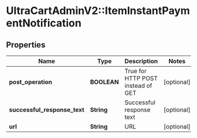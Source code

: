 # UltraCartAdminV2::ItemInstantPaymentNotification

## Properties
Name | Type | Description | Notes
------------ | ------------- | ------------- | -------------
**post_operation** | **BOOLEAN** | True for HTTP POST instead of GET | [optional] 
**successful_response_text** | **String** | Successful response text | [optional] 
**url** | **String** | URL | [optional] 



